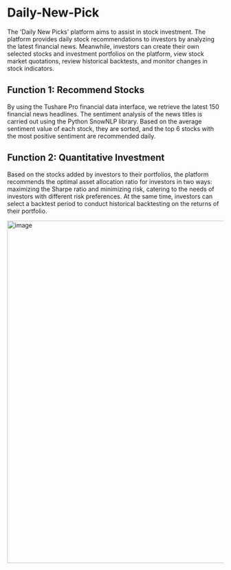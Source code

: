 # Daily-New-Pick
The 'Daily New Picks' platform aims to assist in stock investment. The platform provides daily stock recommendations to investors by analyzing the latest financial news. Meanwhile, investors can create their own selected stocks and investment portfolios on the platform, view stock market quotations, review historical backtests, and monitor changes in stock indicators.

## Function 1: Recommend Stocks

By using the Tushare Pro financial data interface, we retrieve the latest 150 financial news headlines. The sentiment analysis of the news titles is carried out using the Python SnowNLP library. Based on the average sentiment value of each stock, they are sorted, and the top 6 stocks with the most positive sentiment are recommended daily.

## Function 2: Quantitative Investment

Based on the stocks added by investors to their portfolios, the platform recommends the optimal asset allocation ratio for investors in two ways: maximizing the Sharpe ratio and minimizing risk, catering to the needs of investors with different risk preferences. At the same time, investors can select a backtest period to conduct historical backtesting on the returns of their portfolio.

<img width="795" alt="image" src="https://github.com/ruirui-zhang/Daily-New-Pick/assets/63785649/ac7ca75e-3957-4c27-b3da-89159ea5ec9b">
